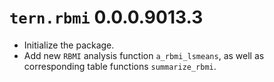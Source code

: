 # `tern.rbmi` 0.0.0.9013.3

* Initialize the package.
* Add new `RBMI` analysis function `a_rbmi_lsmeans`, as well as corresponding table functions `summarize_rbmi`.
